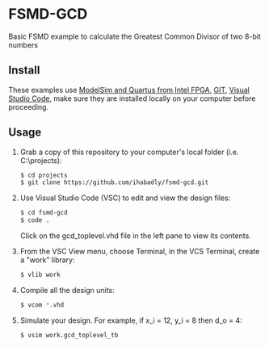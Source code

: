 # FSMD-GCD
Basic FSMD example to calculate the Greatest Common Divisor of two 8-bit numbers

## Install

These examples use [ModelSim and Quartus from Intel FPGA](http://fpgasoftware.intel.com/?edition=lite), [GIT](https://git-scm.com/download/win), [Visual Studio Code](https://code.visualstudio.com/download), make sure they are installed locally on your computer before proceeding.

## Usage

1. Grab a copy of this repository to your computer's local folder (i.e. C:\projects):

    ```sh
    $ cd projects
    $ git clone https://github.com/ihabadly/fsmd-gcd.git
    ```
2. Use Visual Studio Code (VSC) to edit and view the design files:

    ```sh
    $ cd fsmd-gcd
    $ code .
    ```
    Click on the gcd_toplevel.vhd file in the left pane to view its contents.
    
3. From the VSC View menu, choose Terminal, in the VCS Terminal, create a "work" library:

    ```sh
    $ vlib work
    ```
    
4. Compile all the design units:

    ```sh
    $ vcom *.vhd
    ```
    
5. Simulate your design. For example, if x_i = 12, y_i = 8 then d_o = 4:

    ```sh
    $ vsim work.gcd_toplevel_tb
    ```